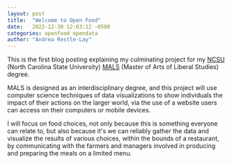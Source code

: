 ```yaml
---
layout: post
title:  "Welcome to Open Food"
date:   2022-12-30 12:03:12 -0500
categories: openfood opendata
author: "Andrea Restle-Lay"
---
```

This is the first blog posting explaining my culminating project for my [NCSU](https://www.ncsu.edu/) (North Carolina State University) [MALS](https://mals.chass.ncsu.edu/) (Master of Arts of Liberal Studies) degree.

MALS is designed as an interdisciplinary degree, and this project will use computer science techniques of data visualizations to show individuals the impact of their actions on the larger world, via the use of a website users can access on their computers or mobile devices.

I will focus on food choices, not only because this is something everyone can relate to, but also because it's we can reliably gather the data and visualize the results of various choices, within the bounds of a restaurant, by communicating with the farmers and managers involved in producing and preparing the meals on a limited menu.

<!-- You’ll find this post in your `_posts` directory. Go ahead and edit it and re-build the site to see your changes. You can rebuild the site in many different ways, but the most common way is to run `jekyll serve`, which launches a web server and auto-regenerates your site when a file is updated.

Jekyll requires blog post files to be named according to the following format:

`YEAR-MONTH-DAY-title.MARKUP`

Where `YEAR` is a four-digit number, `MONTH` and `DAY` are both two-digit numbers, and `MARKUP` is the file extension representing the format used in the file. After that, include the necessary front matter. Take a look at the source for this post to get an idea about how it works.

Jekyll also offers powerful support for code snippets:

{% highlight ruby %}
def print_hi(name)
  puts "Hi, #{name}"
end
print_hi('Tom')
#=> prints 'Hi, Tom' to STDOUT.
{% endhighlight %}

Check out the [Jekyll docs][jekyll-docs] for more info on how to get the most out of Jekyll. File all bugs/feature requests at [Jekyll’s GitHub repo][jekyll-gh]. If you have questions, you can ask them on [Jekyll Talk][jekyll-talk].

[jekyll-docs]: https://jekyllrb.com/docs/home
[jekyll-gh]:   https://github.com/jekyll/jekyll
[jekyll-talk]: https://talk.jekyllrb.com/ -->
